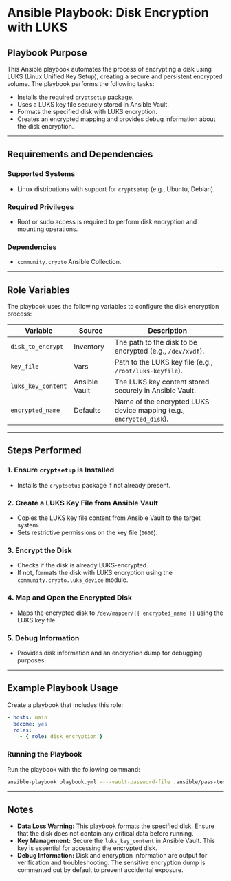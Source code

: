 # Ansible Playbook: Disk Encryption with LUKS

## **Playbook Purpose**

This Ansible playbook automates the process of encrypting a disk using LUKS (Linux Unified Key Setup), creating a secure and persistent encrypted volume. The playbook performs the following tasks:
- Installs the required `cryptsetup` package.
- Uses a LUKS key file securely stored in Ansible Vault.
- Formats the specified disk with LUKS encryption.
- Creates an encrypted mapping and provides debug information about the disk encryption.

---

## **Requirements and Dependencies**

### **Supported Systems**
- Linux distributions with support for `cryptsetup` (e.g., Ubuntu, Debian).

### **Required Privileges**
- Root or sudo access is required to perform disk encryption and mounting operations.

### **Dependencies**
- `community.crypto` Ansible Collection.

---

## **Role Variables**

The playbook uses the following variables to configure the disk encryption process:

| Variable          | Source          | Description                                                                                       |
|-------------------|-----------------|---------------------------------------------------------------------------------------------------|
| `disk_to_encrypt` | Inventory       | The path to the disk to be encrypted (e.g., `/dev/xvdf`).                                          |
| `key_file`        | Vars            | Path to the LUKS key file (e.g., `/root/luks-keyfile`).                                           |
| `luks_key_content`| Ansible Vault   | The LUKS key content stored securely in Ansible Vault.                                            |
| `encrypted_name`  | Defaults        | Name of the encrypted LUKS device mapping (e.g., `encrypted_disk`).                              |

---

## **Steps Performed**

### **1. Ensure `cryptsetup` is Installed**
- Installs the `cryptsetup` package if not already present.

### **2. Create a LUKS Key File from Ansible Vault**
- Copies the LUKS key file content from Ansible Vault to the target system.
- Sets restrictive permissions on the key file (`0600`).

### **3. Encrypt the Disk**
- Checks if the disk is already LUKS-encrypted.
- If not, formats the disk with LUKS encryption using the `community.crypto.luks_device` module.

### **4. Map and Open the Encrypted Disk**
- Maps the encrypted disk to `/dev/mapper/{{ encrypted_name }}` using the LUKS key file.

### **5. Debug Information**
- Provides disk information and an encryption dump for debugging purposes.

---

## **Example Playbook Usage**

Create a playbook that includes this role:

```yaml
- hosts: main
  become: yes
  roles:
    - { role: disk_encryption }
```

### **Running the Playbook**

Run the playbook with the following command:

```bash
ansible-playbook playbook.yml ----vault-password-file .ansible/pass-text.txt
```

---

## **Notes**
- **Data Loss Warning:** This playbook formats the specified disk. Ensure that the disk does not contain any critical data before running.
- **Key Management:** Secure the `luks_key_content` in Ansible Vault. This key is essential for accessing the encrypted disk.
- **Debug Information:** Disk and encryption information are output for verification and troubleshooting. The sensitive encryption dump is commented out by default to prevent accidental exposure.